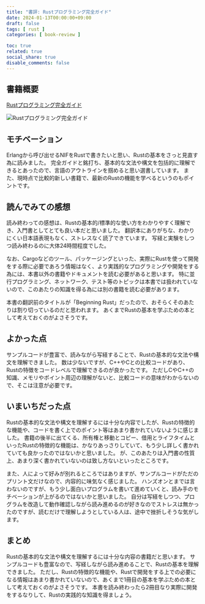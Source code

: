 ```yaml
---
title: "書評: Rustプログラミング完全ガイド"
date: 2024-01-13T00:00:00+09:00
draft: false
tags: [ rust ]
categories: [ book-review ]

toc: true
related: true
social_share: true
disable_comments: false
---
```


## 書籍概要

[Rustプログラミング完全ガイド](https://www.amazon.co.jp/dp/B0BG3ZSB9V)

![Rustプログラミング完全ガイド](/images/book-reviews/book-review-rust-perfect-guide.jpeg)


## モチベーション

Erlangから呼び出せるNIFをRustで書きたいと思い、Rustの基本をさっと見直す為に読みました。
完全ガイドと銘打ち、基本的な文法や構文を包括的に理解できるとあったので、言語のアウトラインを掴めると思い選書しています。
また、現時点で比較的新しい書籍で、最新のRustの機能を学べるというのもポイントです。

## 読んでみての感想

読み終わっての感想は、Rustの基本的/標準的な使い方をわかりやすく理解でき、入門書としてとても良い本だと思いました。
翻訳本にありがちな、わかりにくい日本語表現もなく、ストレスなく読了できています。
写経と実験をしつつ読み終わるのに大体24時間程度でした。

なお、Cargoなどのツール、パッケージングといった、実際にRustを使って開発をする際に必要であろう情報はなく、より実践的なプログラミングや開発をする為には、本書以外の書籍やドキュメントを読む必要があると思います。
特に並行プログラミング、ネットワーク、テスト等のトピックは本書では扱われていないので、このあたりの知識を得る為には別の書籍を読む必要があります。

本書の翻訳前のタイトルが「Beginning Rust」だったので、おそらくそのあたりは割り切っているのだと思われます。
あくまでRustの基本を学ぶための本として考えておくのがよさそうです。

## よかった点

サンプルコードが豊富で、読みながら写経することで、Rustの基本的な文法や構文を理解できました。
数は少ないですが、C++やCとの比較コードがあり、Rustの特徴をコードレベルで理解できるのが良かったです。
ただしCやC++の知識、メモリやポイント周辺の理解がないと、比較コードの意味がわからないので、そこは注意が必要です。

## いまいちだった点

Rustの基本的な文法や構文を理解するには十分な内容でしたが、Rustの特徴的な機能や、コードを書く上でのポイント等はあまり書かれていないように感じました。
書籍の後半に出てくる、所有権と移動とコピー、借用とライフタイムといったRustの特徴的な機能は、かなりあっさりしていて、もう少し詳しく書かれていても良かったのではないかと思いました。
が、このあたりは入門書の性質上、あまり深く書かれていないのは致し方ないといったところです。

また、人によって好みが別れるところではありますが、サンプルコードがただのプリント文だけなので、内容的に味気なく感じました。
ハンズオンとまでは言わないのですが、もう少し面白いプログラムを書いて進めていくと、読み手のモチベーションが上がるのではないかと思いました。
自分は写経をしつつ、プログラムを改造して動作確認しながら読み進めるのが好きなのでストレスは無かったのですが、読むだけで理解しようとしている人は、途中で挫折しそうな気がします。

## まとめ

Rustの基本的な文法や構文を理解するには十分な内容の書籍だと思います。
サンプルコードも豊富なので、写経しながら読み進めることで、Rustの基本を理解できました。
ただし、Rustの特徴的な機能や、Rustで開発をする上での必要になる情報はあまり書かれていないので、あくまで1冊目の基本を学ぶための本として考えておくのがよさそうです。
本書を読み終わったら2冊目なり実際に開発をするなりして、Rustの実践的な知識を得ましょう。

